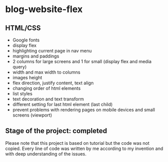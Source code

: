 # blog-website-flex

## HTML/CSS
- Google fonts
- display flex
- highlighting current page in nav menu
- margins and paddings
- 2 columns for large screens and 1 for small (display flex and media query)
- width and max width to columns
- images height 
- flex direction, justify content, text align
- changing order of html elements
- list styles
- text decoration and text transform
- different setting for last html element (last child)
- prevent problems with rendering pages on mobile devices and small screens (viewport)

## Stage of the project: completed

Please note that this project is based on tutorial but the code was not copied. Every line of code was written by me according to my invention and with deep understanding of the issues.
